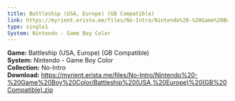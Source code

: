 ```yaml
---
title: Battleship (USA, Europe) (GB Compatible)
link: https://myrient.erista.me/files/No-Intro/Nintendo%20-%20Game%20Boy%20Color/Battleship%20(USA,%20Europe)%20(GB%20Compatible).zip
type: single1
System: Nintendo - Game Boy Color
---
```

<b>Game:</b> Battleship (USA, Europe) (GB Compatible)<br>
<b>System:</b> Nintendo - Game Boy Color<br>
<b>Collection:</b> No-Intro<br>
<b>Download:</b> https://myrient.erista.me/files/No-Intro/Nintendo%20-%20Game%20Boy%20Color/Battleship%20(USA,%20Europe)%20(GB%20Compatible).zip